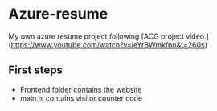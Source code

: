 # Azure-resume
My own azure resume project following [ACG project video.] (https://www.youtube.com/watch?v=ieYrBWmkfno&t=260s)

## First steps

- Frontend folder contains the website
- main.js contains visitor counter code

